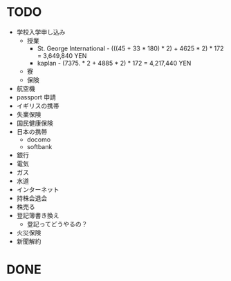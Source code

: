 # TODO

- 学校入学申し込み
  - 授業
    - St. George International - (((45 + 33 * 180) * 2) + 4625 * 2) * 172 = 3,649,840 YEN
    - kaplan - (7375. * 2 + 4885 * 2) * 172 = 4,217,440 YEN
  - 寮
  - 保険
- 航空機
- passport 申請
- イギリスの携帯
- 失業保険
- 国民健康保険
- 日本の携帯
  - docomo
  - softbank
- 銀行
- 電気
- ガス
- 水道
- インターネット
- 持株会退会
- 株売る
- 登記簿書き換え
  - 登記ってどうやるの？
- 火災保険
- 新聞解約

# DONE
